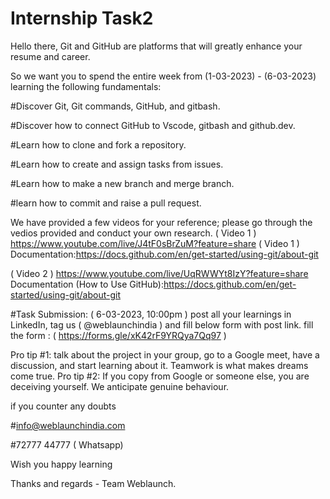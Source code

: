 # Internship Task2
Hello there,
Git and GitHub are platforms that will greatly enhance your resume and career.

So we want you to spend the entire week from (1-03-2023) - (6-03-2023) learning the following fundamentals:

#Discover Git, Git commands, GitHub, and gitbash.

#Discover how to connect GitHub to Vscode, gitbash and github.dev.

#Learn how to clone and fork a repository.

#Learn how to create and assign tasks from issues.

#Learn how to make a new branch and merge branch.

#learn how to commit and raise a pull request.

We have provided a few videos for your reference; please go through the vedios provided and conduct your own research.
( Video 1 )
https://www.youtube.com/live/J4tF0sBrZuM?feature=share ( Video 1 ) 
Documentation:https://docs.github.com/en/get-started/using-git/about-git

( Video 2 )
https://www.youtube.com/live/UqRWWYt8IzY?feature=share
Documentation (How to Use GitHub):https://docs.github.com/en/get-started/using-git/about-git

#Task Submission: ( 6-03-2023, 10:00pm )
post all your learnings in LinkedIn, tag us ( @weblaunchindia ) and fill below form with post link.
fill the form : ( https://forms.gle/xK42rF9YRQya7Qq97 )

Pro tip #1: talk about the project in your group, go to a Google meet, have a discussion, and start learning about it. Teamwork is what makes dreams come true.
Pro tip #2: If you copy from Google or someone else, you are deceiving yourself. We anticipate genuine behaviour.

if you counter any doubts

#info@weblaunchindia.com

#72777 44777 ( Whatsapp)

Wish you happy learning

Thanks and regards - Team Weblaunch.
